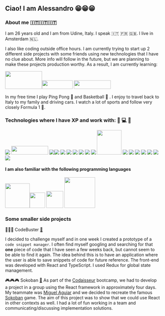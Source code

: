 ## Ciao! I am Alessandro 😁😁😁

### About me 🇮🇹🇮🇹🇮🇹

I am 26 years old and I am from Udine, Italy. I speak 🇮🇹 🇫🇷 🇬🇧. I live in Amsterdam 🇳🇱.

I also like coding outside office hours. I am currently trying to start up 2 different side projects with some friends using new technologies that I have no clue about. More info will follow in the future, but we are planning to make these projects production worthy. As a result, I am currently learning: 

<img width='120px' height='58px' src='https://miro.medium.com/max/920/1*CdjOgfolLt_GNJYBzI-1QQ.jpeg' /><img
width='100px' height='28px'
src='https://camo.githubusercontent.com/64a06327e4f2096d2c746b6a228b58e5d6d342f594cab86cce8bd95a07e2f69e/68747470733a2f2f696d672e736869656c64732e696f2f62616467652f2d4e6578742e6a732d3030303030303f266c6f676f3d6e6578742e6a73' />
<img
width='120px' height='28px' src='https://camo.githubusercontent.com/2752c132e2073265bc9e8c78f8b61be0c407e06762f8ba0c573718248b6ecee0/68747470733a2f2f696d672e736869656c64732e696f2f62616467652f2d506f737467726553514c2d3333363739313f266c6f676f3d706f737467726573716c' />

In my free time I play Ping Pong 🏓  and Basketball 🏀 . I enjoy to travel back to Italy to my family and driving cars. I watch a lot of sports and follow very closely Formula 1 🚗.

### Technologies where I have XP and work with: 📱 💻 🧪 
<img
src='https://camo.githubusercontent.com/876426d64480dd18283dc72bcf0f293d6871c746d5358168e28565efc1c0334d/68747470733a2f2f696d672e736869656c64732e696f2f62616467652f52656163742d3631444146423f6c6f676f3d7265616374266c6f676f436f6c6f723d7768697465267374796c653d666f722d7468652d6261646765' />
<img
width='120px' height='28px'
src='https://camo.githubusercontent.com/52c8261df97f0cc05fe0881a0ee6a7fce522dd4eea055eabe3e820cf2bf0411a/68747470733a2f2f696d672e736869656c64732e696f2f62616467652f52656163745f4e61746976652d3230323332413f266c6f676f3d7265616374266c6f676f436f6c6f723d363144414642' />
<img src='https://camo.githubusercontent.com/c2cca0fe542f9c1271669790c7ebb6abed9cbd25d6b2cd4863b70c3951ea2df6/68747470733a2f2f696d672e736869656c64732e696f2f62616467652f547970657363726970742d3331373843363f6c6f676f3d74797065736372697074266c6f676f436f6c6f723d7768697465267374796c653d666f722d7468652d6261646765' /><img src='https://camo.githubusercontent.com/f1ce1218eb39d7e7b6d246fb5ce1f6340158187e17ba462750de73e09cd8864f/68747470733a2f2f696d672e736869656c64732e696f2f62616467652f4a6176615363726970742d4637444631453f6c6f676f3d6a617661736372697074266c6f676f436f6c6f723d7768697465267374796c653d666f722d7468652d6261646765' />
<img src='https://camo.githubusercontent.com/876426d64480dd18283dc72bcf0f293d6871c746d5358168e28565efc1c0334d/68747470733a2f2f696d672e736869656c64732e696f2f62616467652f52656163742d3631444146423f6c6f676f3d7265616374266c6f676f436f6c6f723d7768697465267374796c653d666f722d7468652d6261646765' />
<img src='https://camo.githubusercontent.com/ba7b5a94c5934bd53128b7600332064a41d97c343ebc19e72c048daae18ea5d1/68747470733a2f2f696d672e736869656c64732e696f2f62616467652f4e6f64652e6a732d3333393933333f6c6f676f3d6e6f64652e6a73266c6f676f436f6c6f723d7768697465267374796c653d666f722d7468652d6261646765' />
<img src='
https://camo.githubusercontent.com/a3bbc59f190482c45788b1d213d1dc1b8f426691e0e6320aefe31bc6832f3491/68747470733a2f2f696d672e736869656c64732e696f2f62616467652f52656475782d3736344142433f6c6f676f3d7265647578266c6f676f436f6c6f723d7768697465267374796c653d666f722d7468652d6261646765' />
<img src='https://camo.githubusercontent.com/54d885a39ff8ae8e17e1f9dd9286eb8e754d4c44c6ff3a31b2ba8f143f454254/68747470733a2f2f696d672e736869656c64732e696f2f62616467652f457870726573732d3030303030303f6c6f676f3d65787072657373266c6f676f436f6c6f723d7768697465267374796c653d666f722d7468652d6261646765' />
<img src='https://camo.githubusercontent.com/ea0a0d5491e470f09b738a5b5412dc143ffdb1018f4ead88124374ffc576dbd4/68747470733a2f2f696d672e736869656c64732e696f2f62616467652f506f737467726553514c2d3431363945313f6c6f676f3d706f737467726573716c266c6f676f436f6c6f723d7768697465267374796c653d666f722d7468652d6261646765' />
<img src='https://camo.githubusercontent.com/1d7814efc567041c56f7cb83654566f6be83d8b2ff4392b6c1321bfeed7d7dc1/68747470733a2f2f696d672e736869656c64732e696f2f62616467652f53657175656c697a652d3532423045373f6c6f676f3d73657175656c697a65266c6f676f436f6c6f723d7768697465267374796c653d666f722d7468652d6261646765' />
<img width='80px' src='https://camo.githubusercontent.com/2435c2a64789b8a71c701a1a593b4a6e6869789bfb0626e515dc2a6b6dffa6c5/68747470733a2f2f696d672e736869656c64732e696f2f62616467652f2d435353332d3135373242363f7374796c653d666c61742d737175617265266c6f676f3d63737333' />
<img
src='https://camo.githubusercontent.com/cd8b2e0bbe5c80c162955dbd21fb71ae7a685af98252983ac5cb81a4c9b2a56c/68747470733a2f2f696d672e736869656c64732e696f2f62616467652f46697265626173652d3034396265353f266c6f676f3d6669726562617365' />
<img 
src='https://camo.githubusercontent.com/6347511346f317fdde060a600b5c82b6243daebdf03b842ec391c6109926955b/68747470733a2f2f696d672e736869656c64732e696f2f62616467652f476f6f676c655f506c61795f53746f72652d3431343134313f266c6f676f3d676f6f676c65706c6179' />
<img
src='https://camo.githubusercontent.com/6e28ce207e97661b2eda3b6d2ae04f2cd2f25590c0c062a8a0ec04e95438250e/68747470733a2f2f696d672e736869656c64732e696f2f62616467652f4170705f53746f72652d3232323232323f266c6f676f3d61707073746f7265' />
<img
src='https://camo.githubusercontent.com/2397782390139d240e3a6d58502dadf6b8443b0d2dc762db6f61cd0e6a620c12/68747470733a2f2f696d672e736869656c64732e696f2f62616467652f426974726973652d3638334438373f266c6f676f3d62697472697365' />
<img
src='https://camo.githubusercontent.com/1265b547b0cac3a4380631238bb380e0ad8a8c923886adc23d65c5361e64bbc1/68747470733a2f2f696d672e736869656c64732e696f2f62616467652f52656163745f4e61746976655f54657374696e675f4c6962726172792d3638334438373f266c6f676f3d74657374696e676c696272617279' />
<img
src='https://camo.githubusercontent.com/a5db13922bc5d0593a612868b762c0bc7528a3fcdba5373280fd943d6061b619/68747470733a2f2f696d672e736869656c64732e696f2f62616467652f2d4a6573742d3138646631363f266c6f676f3d6a657374' />
<img
src='https://camo.githubusercontent.com/22576fa0bcafa04f28a615214209cc28bc4cc6d7e30c1676ac2609ed61b30667/68747470733a2f2f696d672e736869656c64732e696f2f62616467652f52656475782d3539334438383f266c6f676f3d7265647578' />

#### I am also familiar with the following programming languages

<img width='80px' src='https://camo.githubusercontent.com/8f43425702111cf74b8533f47f540e0800740979cdd6a0d59fafef11d1287cc1/68747470733a2f2f696d672e736869656c64732e696f2f62616467652f2d432b2b2d3030353939433f7374796c653d666c61742d737175617265266c6f676f3d63' /><img width='50px' src='https://camo.githubusercontent.com/fd711c3d9436a4c65d3268ff77bdc48196b2d876ba076e5b58467d319a6ff4da/68747470733a2f2f696d672e736869656c64732e696f2f62616467652f2d6a6176612d4533344138363f7374796c653d666c61742d737175617265266c6f676f3d6a617661' />
<img width='55px' src='https://logovtor.com/wp-content/uploads/2020/11/scala-programming-language-logo-vector.png'/> 
<img
width='100px'     src='https://camo.githubusercontent.com/04305678953741d5643015d7a404433eb42170001b02bbe9ff701477ec52afb5/68747470733a2f2f696d672e736869656c64732e696f2f62616467652f2d507974686f6e2d3030303f266c6f676f3d507974686f6e' />

### Some smaller side projects
🦾🦾🦾 CodeBuster <a href='https://github.com/AlessandroGenerale17/csmClientTS'>🔗</a>

I decided to challenge myself and in one week I created a prototype of a `code snippet manager`. I often find myself googling and searching for that <b>one</b> piece of code that I have seen a few weeks back, but cannot seem to be able to find it again. The idea behind this is to have an application where the user is able to save snippets of code for future reference. The front-end was developed with React and TypeScript. I used Redux for global state management. 

🎮🎮🎮 Sokoban <a href='https://sokobangame.netlify.app'>🔗</a>
As part of the <a href='https://codaisseur.com/courses/academy/'>Codaisseur</a> bootcamp, we had to develop a project in a group using the React framework in approximately four days. My teammate was <a href='https://github.com/mgl-aguiar'>	Miguel Aguiar</a> and we decided to recreate the famous <a href='https://fy.wikipedia.org/wiki/Sokoban'>Sokoban</a> game. The aim of this project was to show that we could use React in other contexts as well. I had a lot of fun working in a team and communicating/discussing implementation solutions. 

